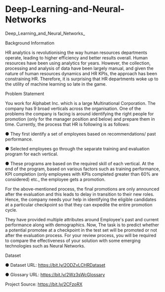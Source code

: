 # Deep-Learning-and-Neural-Networks



Deep_Learning_and_Neural_Networks_

Background Information

HR analytics is revolutionising the way human resources departments operate, leading to higher efficiency and better results overall. Human resources have been using analytics for years. However, the collection, processing and analysis of data have been largely manual, and given the nature of human resources dynamics and HR KPIs, the approach has been constraining HR. Therefore, it is surprising that HR departments woke up to the utility of machine learning so late in the game.

Problem Statement

You work for Alphabet Inc. which is a large Multinational Corporation. The company has 9 broad verticals across the organisation. One of the problems the company is facing is around identifying the right people for promotion (only for the manager position and below) and prepare them in time. Currently, the process that HR is following is as follows:

● They first identify a set of employees based on recommendations/ past performance.

● Selected employees go through the separate training and evaluation program for each vertical.

● These programs are based on the required skill of each vertical. At the end of the program, based on various factors such as training performance, KPI completion (only employees with KPIs completed greater than 60% are considered) etc., the employee gets a promotion.

For the above-mentioned process, the final promotions are only announced after the evaluation and this leads to delay in transition to their new roles. Hence, the company needs your help in identifying the eligible candidates at a particular checkpoint so that they can expedite the entire promotion cycle.

They have provided multiple attributes around Employee's past and current performance along with demographics. Now, The task is to predict whether a potential promotee at a checkpoint in the test set will be promoted or not after the evaluation process. For your review process, you will be required to compare the effectiveness of your solution with some emerging technologies such as Neural Networks.

Dataset

● Dataset URL: https://bit.ly/2ODZvLCHRDataset

● Glossary URL: https://bit.ly/2Wz3sWcGlossary

Project Source: https://bit.ly/2CFzoRX
